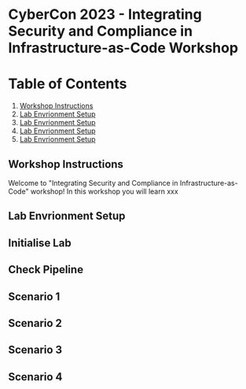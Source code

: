 # CyberCon 2023 - Integrating Security and Compliance in Infrastructure-as-Code Workshop 

# Table of Contents

1. [Workshop Instructions](#workshop-instructions)
2. [Lab Envrionment Setup](#lab-envrionment-setup)
3. [Lab Envrionment Setup](#lab-envrionment-setup)
4. [Lab Envrionment Setup](#lab-envrionment-setup)
5. [Lab Envrionment Setup](#lab-envrionment-setup)

## Workshop Instructions
Welcome to "Integrating Security and Compliance in Infrastructure-as-Code" workshop!
In this workshop you will learn xxx

## Lab Envrionment Setup


## Initialise Lab


## Check Pipeline


## Scenario 1


## Scenario 2


## Scenario 3


## Scenario 4
